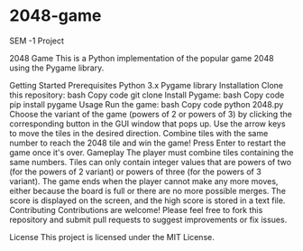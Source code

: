 # 2048-game
SEM -1 Project

2048 Game
This is a Python implementation of the popular game 2048 using the Pygame library.

Getting Started
Prerequisites
Python 3.x
Pygame library
Installation
Clone this repository:
bash
Copy code
git clone <repository-url>
Install Pygame:
bash
Copy code
pip install pygame
Usage
Run the game:
bash
Copy code
python 2048.py
Choose the variant of the game (powers of 2 or powers of 3) by clicking the corresponding button in the GUI window that pops up.
Use the arrow keys to move the tiles in the desired direction.
Combine tiles with the same number to reach the 2048 tile and win the game!
Press Enter to restart the game once it's over.
Gameplay
The player must combine tiles containing the same numbers.
Tiles can only contain integer values that are powers of two (for the powers of 2 variant) or powers of three (for the powers of 3 variant).
The game ends when the player cannot make any more moves, either because the board is full or there are no more possible merges.
The score is displayed on the screen, and the high score is stored in a text file.
Contributing
Contributions are welcome! Please feel free to fork this repository and submit pull requests to suggest improvements or fix issues.

License
This project is licensed under the MIT License.
